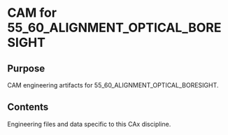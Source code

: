 # CAM for 55_60_ALIGNMENT_OPTICAL_BORESIGHT

## Purpose
CAM engineering artifacts for 55_60_ALIGNMENT_OPTICAL_BORESIGHT.

## Contents
Engineering files and data specific to this CAx discipline.
